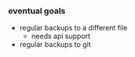 ### eventual goals

- regular backups to a different file
  - needs api support
- regular backups to git
